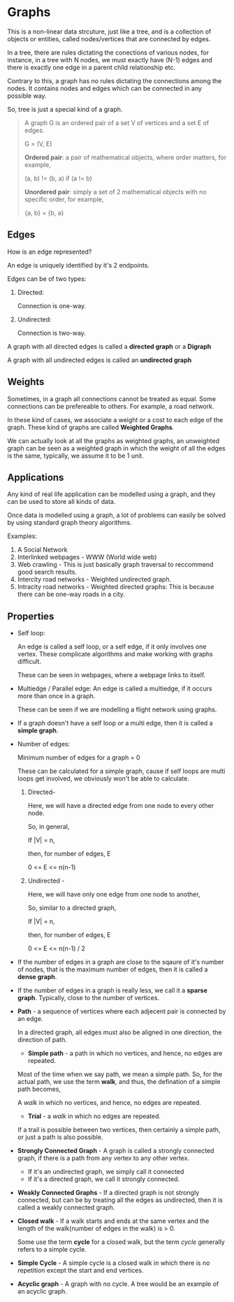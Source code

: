 # Graphs

This is a non-linear data strcuture, just like a tree, and is a collection of objects or entities, called nodes/vertices that are connected by edges.

In a tree, there are rules dictating the conections of various nodes, for instance, in a tree with N nodes, we must exactly have (N-1) edges and there is exactly one edge in a parent child relationship etc.

Contrary to this, a graph has no rules dictating the connections among the nodes. It contains nodes and edges which can be connected in any possible way.

So, tree is just a special kind of a graph.

> A graph G is an ordered pair of a set V of vertices and a set E of edges.
>
> G = (V, E)
>
> **Ordered pair**: a pair of mathematical objects, where order matters, for example,
>
> (a, b) != (b, a) if (a != b)
>
> **Unordered pair**: simply a set of 2 mathematical objects with no specific order, for example,
>
> {a, b} = {b, a}

## Edges

How is an edge represented?

An edge is uniquely identified by it's 2 endpoints.

Edges can be of two types:

1. Directed:

   Connection is one-way.

2. Undirected:

   Connection is two-way.

A graph with all directed edges is called a **directed graph** or a **Digraph**

A graph with all undirected edges is called an **undirected graph**

## Weights

Sometimes, in a graph all connections cannot be treated as equal. Some connections can be prefereable to others. For example, a road network.

In these kind of cases, we associate a weight or a cost to each edge of the graph. These kind of graphs are called **Weighted Graphs**.

We can actually look at all the graphs as weighted graphs, an unweighted graph can be seen as a weighted graph in which the weight of all the edges is the same, typically, we assume it to be 1 unit.

## Applications

Any kind of real life application can be modelled using a graph, and they can be used to store all kinds of data.

Once data is modelled using a graph, a lot of problems can easily be solved by using standard graph theory algorithms.

Examples:

1. A Social Network
2. Interlinked webpages - WWW (World wide web)
3. Web crawling - This is just basically graph traversal to reccommend good search results.
4. Intercity road networks - Weighted undirected graph.
5. Intracity road networks - Weighted directed graphs: This is because there can be one-way roads in a city.

## Properties

- Self loop:

  An edge is called a self loop, or a self edge, if it only involves one vertex. These complicate algorithms and make working with graphs difficult.

  These can be seen in webpages, where a webpage links to itself.

- Multiedge / Parallel edge:
  An edge is called a multiedge, if it occurs more than once in a graph.

  These can be seen if we are modelling a flight network using graphs.

- If a graph doesn't have a self loop or a multi edge, then it is called a **simple graph**.

- Number of edges:

  Minimum number of edges for a graph = 0

  These can be calculated for a simple graph, cause if self loops are multi loops get involved, we obviously won't be able to calculate.

  1.  Directed-

      Here, we will have a directed edge from one node to every other node.

      So, in general,

      If |V| = n,

      then, for number of edges, E

      0 <= E <= n(n-1)

  2.  Undirected -

      Here, we will have only one edge from one node to another,

      So, similar to a directed graph,

      If |V| = n,

      then, for number of edges, E

      0 <= E <= n(n-1) / 2

- If the number of edges in a graph are close to the sqaure of it's number of nodes, that is the maximum number of edges, then it is called a **dense graph**.

- If the number of edges in a graph is really less, we call it a **sparse graph**. Typically, close to the number of vertices.

- **Path** - a sequence of vertices where each adjecent pair is connected by an edge.

  In a directed graph, all edges must also be aligned in one direction, the direction of path.

  - **Simple path** - a path in which no vertices, and hence, no edges are repeated.

  Most of the time when we say path, we mean a simple path. So, for the actual path, we use the term **walk**, and thus, the defination of a simple path becomes,

  A _walk_ in which no vertices, and hence, no edges are repeated.

  - **Trial** - a _walk_ in which no edges are repeated.

  If a trail is possible between two vertices, then certainly a simple path, or just a path is also possible.

- **Strongly Connected Graph** - A graph is called a strongly connected graph, if there is a path from any vertex to any other vertex.

  - If it's an undirected graph, we simply call it connected
  - If it's a directed graph, we call it strongly connected.

- **Weakly Connected Graphs** - If a directed graph is not strongly connected, but can be by treating all the edges as undirected, then it is called a weakly connected graph.

- **Closed walk** - If a walk starts and ends at the same vertex and the length of the walk(number of edges in the walk) is > 0.

  Some use the term **cycle** for a closed walk, but the term _cycle_ generally refers to a simple cycle.

- **Simple Cycle** - A simple cycle is a closed walk in which there is no repetition except the start and end vertices.

- **Acyclic graph** - A graph with no cycle. A tree would be an example of an acyclic graph.
